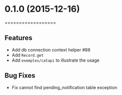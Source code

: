# 0.1.0 (2015-12-16)
 ==================

## Features

- Add db connection context helper #88
- Add `Record.get`
- Add `exemples/catapi` to illustrate the usage

##  Bug Fixes

- Fix cannot find pending_notification table exception
